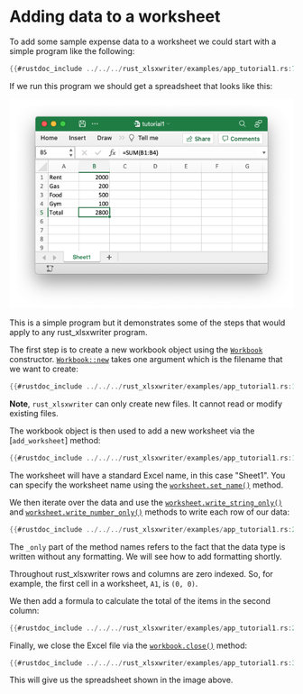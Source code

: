 # Adding data to a worksheet

To add some sample expense data to a worksheet we could start with a simple
program like the following:

```rust
{{#rustdoc_include ../../../rust_xlsxwriter/examples/app_tutorial1.rs:7:}}

```

If we run this program we should get a spreadsheet that looks like this:

![Image of first tutorial 1](../images/tutorial1.png)

This is a simple program but it demonstrates some of the steps that would
apply to any rust_xlsxwriter program.

The first step is to create a new workbook object using the
[`Workbook`] constructor. [`Workbook::new`] takes one argument which is the
filename that we want to create:

[`Workbook`]: https://docs.rs/rust_xlsxwriter/latest/rust_xlsxwriter/struct.Workbook.html
[`workbook::new`]: https://docs.rs/rust_xlsxwriter/latest/rust_xlsxwriter/struct.Workbook.html#method.new


```rust
{{#rustdoc_include ../../../rust_xlsxwriter/examples/app_tutorial1.rs:14}}
```

**Note**, `rust_xlsxwriter` can only create new files. It cannot read or modify
existing files.

The workbook object is then used to add a new worksheet via the
[`add_worksheet`] method:

[`add_worksheet()`]: https://docs.rs/rust_xlsxwriter/latest/rust_xlsxwriter/struct.Workbook.html#method.add_worksheet



```rust
{{#rustdoc_include ../../../rust_xlsxwriter/examples/app_tutorial1.rs:17}}
```
The worksheet will have a standard Excel name, in this case "Sheet1". You can
specify the worksheet name using the [`worksheet.set_name()`] method.

[`worksheet.set_name()`]: https://docs.rs/rust_xlsxwriter/latest/rust_xlsxwriter/struct.Worksheet.html#method.set_name


We then iterate over the data and use the [`worksheet.write_string_only()`] and
[`worksheet.write_number_only()`] methods to write each row of our data:

[`worksheet.write_string_only()`]: https://docs.rs/rust_xlsxwriter/latest/rust_xlsxwriter/struct.Worksheet.html#method.write_string_only
[`worksheet.write_number_only()`]: https://docs.rs/rust_xlsxwriter/latest/rust_xlsxwriter/struct.Worksheet.html#method.write_number_only



```rust
{{#rustdoc_include ../../../rust_xlsxwriter/examples/app_tutorial1.rs:21:25}}
```

The `_only` part of the method names refers to the fact that the data type is
written without any formatting. We will see how to add formatting shortly.

Throughout rust_xlsxwriter rows and columns are zero indexed. So, for example,
the first cell in a worksheet, `A1`, is `(0, 0)`.

We then add a formula to calculate the total of the items in the second column:

```rust
{{#rustdoc_include ../../../rust_xlsxwriter/examples/app_tutorial1.rs:29}}
```

Finally, we close the Excel file via the [`workbook.close()`] method:

[`workbook.close()`]: https://docs.rs/rust_xlsxwriter/latest/rust_xlsxwriter/struct.Workbook.html#method.close


```rust
{{#rustdoc_include ../../../rust_xlsxwriter/examples/app_tutorial1.rs:32}}
```

This will give us the spreadsheet shown in the image above.
